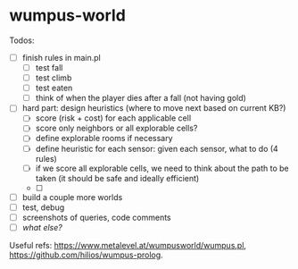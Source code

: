 # wumpus-world

Todos:
- [ ] finish rules in main.pl
  - [ ] test fall
  - [ ] test climb
  - [ ] test eaten
  - [ ] think of when the player dies after a fall (not having gold)
- [ ] hard part: design heuristics (where to move next based on current KB?)
  - [ ] score (risk + cost) for each applicable cell
  - [ ] score only neighbors or all explorable cells?
  - [ ] define explorable rooms if necessary
  - [ ] define heuristic for each sensor: given each sensor, what to do (4 rules)
  - [ ] if we score all explorable cells, we need to think about the path to be taken (it should be safe and ideally efficient)
  - [ ] 
- [ ] build a couple more worlds
- [ ] test, debug
- [ ] screenshots of queries, code comments
- [ ] *what else?*

Useful refs: https://www.metalevel.at/wumpusworld/wumpus.pl, https://github.com/hilios/wumpus-prolog.
